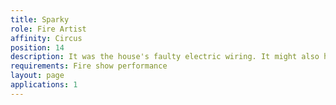 ```yaml
---
title: Sparky
role: Fire Artist
affinity: Circus
position: 14
description: It was the house's faulty electric wiring. It might also have been the sun shining at an angle through the window. The fire broke out in your play room, in the attic of the house. You wanted to rescue your toys, the wooden painted ones - your favourites. The window burst with heat and the gust breathed the fire into you. Somebody pulled you out, but the skin never looked as it should have. You are scarred all over. You are the only one in the Freak Show with money (although you don't let it show too much). You escaped with the circus from a boarding school your parents chose for you far away from home. It's better this way. No one bullies you for the scars, for crying, for looking monstrous or just different. The parents never stopped sending the cash, and it helps to cover for the basic expenses and repairs.
requirements: Fire show performance
layout: page
applications: 1
---
```

